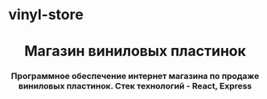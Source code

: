# vinyl-store

<div id="header" align="center">
    <h1>Магазин виниловых пластинок</h1>
    <h3>Программное обеспечение интернет магазина по продаже виниловых пластинок. Стек технологий - React, Express</h3>
</div>
